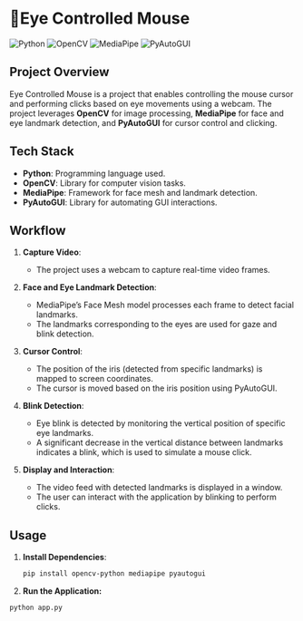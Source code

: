 # 👀Eye Controlled Mouse

![Python](https://img.shields.io/badge/Python-3.9-blue)
![OpenCV](https://img.shields.io/badge/OpenCV-4.5.3-brightgreen)
![MediaPipe](https://img.shields.io/badge/MediaPipe-0.8.9-yellow)
![PyAutoGUI](https://img.shields.io/badge/PyAutoGUI-0.9.53-orange)

## Project Overview

Eye Controlled Mouse is a project that enables controlling the mouse cursor and performing clicks based on eye movements using a webcam. The project leverages **OpenCV** for image processing, **MediaPipe** for face and eye landmark detection, and **PyAutoGUI** for cursor control and clicking.

## Tech Stack

- **Python**: Programming language used.
- **OpenCV**: Library for computer vision tasks.
- **MediaPipe**: Framework for face mesh and landmark detection.
- **PyAutoGUI**: Library for automating GUI interactions.

## Workflow

1. **Capture Video**:
   - The project uses a webcam to capture real-time video frames.

2. **Face and Eye Landmark Detection**:
   - MediaPipe’s Face Mesh model processes each frame to detect facial landmarks.
   - The landmarks corresponding to the eyes are used for gaze and blink detection.

3. **Cursor Control**:
   - The position of the iris (detected from specific landmarks) is mapped to screen coordinates.
   - The cursor is moved based on the iris position using PyAutoGUI.

4. **Blink Detection**:
   - Eye blink is detected by monitoring the vertical position of specific eye landmarks.
   - A significant decrease in the vertical distance between landmarks indicates a blink, which is used to simulate a mouse click.

5. **Display and Interaction**:
   - The video feed with detected landmarks is displayed in a window.
   - The user can interact with the application by blinking to perform clicks.

## Usage

1. **Install Dependencies**:
   ```bash
   pip install opencv-python mediapipe pyautogui
   ```
2. **Run the Application:**
  ```bash
  python app.py
  ```
